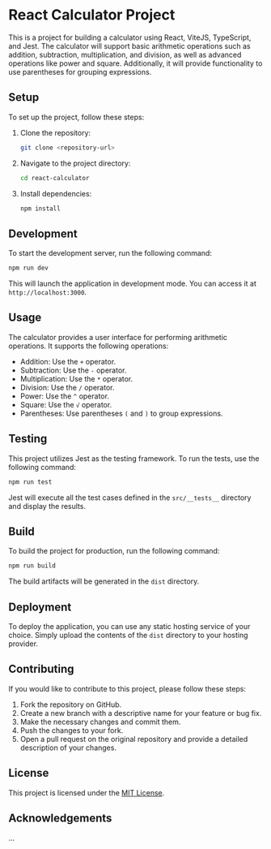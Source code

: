 # React Calculator Project

This is a project for building a calculator using React, ViteJS, TypeScript, and Jest. The calculator will support basic arithmetic operations such as addition, subtraction, multiplication, and division, as well as advanced operations like power and square. Additionally, it will provide functionality to use parentheses for grouping expressions.

## Setup

To set up the project, follow these steps:

1. Clone the repository:

    ```bash
    git clone <repository-url>
    ```

2. Navigate to the project directory:

    ```bash
    cd react-calculator
    ```

3. Install dependencies:

    ```bash
    npm install
    ```

## Development

To start the development server, run the following command:

```bash
npm run dev
```

This will launch the application in development mode. You can access it at `http://localhost:3000`.

## Usage

The calculator provides a user interface for performing arithmetic operations. It supports the following operations:

-   Addition: Use the `+` operator.
-   Subtraction: Use the `-` operator.
-   Multiplication: Use the `*` operator.
-   Division: Use the `/` operator.
-   Power: Use the `^` operator.
-   Square: Use the `√` operator.
-   Parentheses: Use parentheses `(` and `)` to group expressions.

## Testing

This project utilizes Jest as the testing framework. To run the tests, use the following command:

```bash
npm run test
```

Jest will execute all the test cases defined in the `src/__tests__` directory and display the results.

## Build

To build the project for production, run the following command:

```bash
npm run build
```

The build artifacts will be generated in the `dist` directory.

## Deployment

To deploy the application, you can use any static hosting service of your choice. Simply upload the contents of the `dist` directory to your hosting provider.

## Contributing

If you would like to contribute to this project, please follow these steps:

1. Fork the repository on GitHub.
2. Create a new branch with a descriptive name for your feature or bug fix.
3. Make the necessary changes and commit them.
4. Push the changes to your fork.
5. Open a pull request on the original repository and provide a detailed description of your changes.

## License

This project is licensed under the [MIT License](LICENSE).

## Acknowledgements

...

